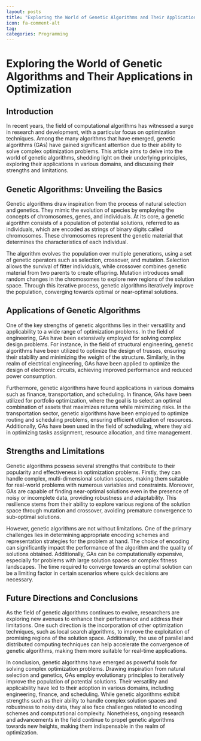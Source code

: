 ```yaml
---
layout: posts
title: "Exploring the World of Genetic Algorithms and Their Applications in Optimization"
icon: fa-comment-alt
tag:      
categories: Programming
---
```



# Exploring the World of Genetic Algorithms and Their Applications in Optimization

## Introduction

In recent years, the field of computational algorithms has witnessed a surge in research and development, with a particular focus on optimization techniques. Among the many algorithms that have emerged, genetic algorithms (GAs) have gained significant attention due to their ability to solve complex optimization problems. This article aims to delve into the world of genetic algorithms, shedding light on their underlying principles, exploring their applications in various domains, and discussing their strengths and limitations.

## Genetic Algorithms: Unveiling the Basics

Genetic algorithms draw inspiration from the process of natural selection and genetics. They mimic the evolution of species by employing the concepts of chromosomes, genes, and individuals. At its core, a genetic algorithm consists of a population of potential solutions, referred to as individuals, which are encoded as strings of binary digits called chromosomes. These chromosomes represent the genetic material that determines the characteristics of each individual.

The algorithm evolves the population over multiple generations, using a set of genetic operators such as selection, crossover, and mutation. Selection allows the survival of fitter individuals, while crossover combines genetic material from two parents to create offspring. Mutation introduces small random changes in the chromosomes to explore new regions of the solution space. Through this iterative process, genetic algorithms iteratively improve the population, converging towards optimal or near-optimal solutions.

## Applications of Genetic Algorithms

One of the key strengths of genetic algorithms lies in their versatility and applicability to a wide range of optimization problems. In the field of engineering, GAs have been extensively employed for solving complex design problems. For instance, in the field of structural engineering, genetic algorithms have been utilized to optimize the design of trusses, ensuring their stability and minimizing the weight of the structure. Similarly, in the realm of electrical engineering, GAs have been applied to optimize the design of electronic circuits, achieving improved performance and reduced power consumption.

Furthermore, genetic algorithms have found applications in various domains such as finance, transportation, and scheduling. In finance, GAs have been utilized for portfolio optimization, where the goal is to select an optimal combination of assets that maximizes returns while minimizing risks. In the transportation sector, genetic algorithms have been employed to optimize routing and scheduling problems, ensuring efficient utilization of resources. Additionally, GAs have been used in the field of scheduling, where they aid in optimizing tasks assignment, resource allocation, and time management.

## Strengths and Limitations

Genetic algorithms possess several strengths that contribute to their popularity and effectiveness in optimization problems. Firstly, they can handle complex, multi-dimensional solution spaces, making them suitable for real-world problems with numerous variables and constraints. Moreover, GAs are capable of finding near-optimal solutions even in the presence of noisy or incomplete data, providing robustness and adaptability. This resilience stems from their ability to explore various regions of the solution space through mutation and crossover, avoiding premature convergence to sub-optimal solutions.

However, genetic algorithms are not without limitations. One of the primary challenges lies in determining appropriate encoding schemes and representation strategies for the problem at hand. The choice of encoding can significantly impact the performance of the algorithm and the quality of solutions obtained. Additionally, GAs can be computationally expensive, especially for problems with large solution spaces or complex fitness landscapes. The time required to converge towards an optimal solution can be a limiting factor in certain scenarios where quick decisions are necessary.

## Future Directions and Conclusions

As the field of genetic algorithms continues to evolve, researchers are exploring new avenues to enhance their performance and address their limitations. One such direction is the incorporation of other optimization techniques, such as local search algorithms, to improve the exploitation of promising regions of the solution space. Additionally, the use of parallel and distributed computing techniques can help accelerate the convergence of genetic algorithms, making them more suitable for real-time applications.

In conclusion, genetic algorithms have emerged as powerful tools for solving complex optimization problems. Drawing inspiration from natural selection and genetics, GAs employ evolutionary principles to iteratively improve the population of potential solutions. Their versatility and applicability have led to their adoption in various domains, including engineering, finance, and scheduling. While genetic algorithms exhibit strengths such as their ability to handle complex solution spaces and robustness to noisy data, they also face challenges related to encoding schemes and computational complexity. Nonetheless, ongoing research and advancements in the field continue to propel genetic algorithms towards new heights, making them indispensable in the realm of optimization.